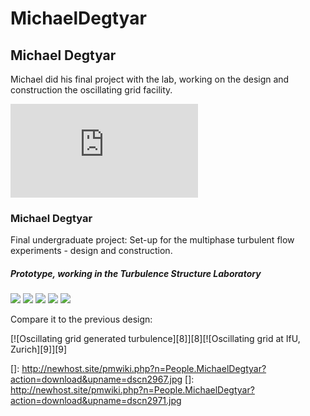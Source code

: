 # MichaelDegtyar

## Michael Degtyar

Michael did his final project with the lab, working on the design and construction the oscillating grid facility. 



![][1]



### Michael Degtyar

Final undergraduate project: Set-up for the multiphase turbulent flow experiments - design and construction. 



##### Prototype, working in the Turbulence Structure Laboratory

![][2] ![][3] ![][4] ![][5] ![][6]

Compare it to the previous design: 



[![Oscillating grid generated turbulence][8]][8][![Oscillating grid at IfU, Zurich][9]][9]

 [1]: http://newhost.site/pmwiki.php?n=People.MichaelDegtyar?action=download&upname=oscillating_grid.jpg ""
 [2]: http://lh3.ggpht.com/particle.tracking/SGagBYKHvdI/AAAAAAAACJA/MqnpzrOjsXw/s144/Image000.jpg ""
 [3]: http://lh4.ggpht.com/particle.tracking/SGagVMe1l5I/AAAAAAAACKg/nMUGTIPrTvQ/s144/Image002.jpg ""
 [4]: http://lh3.ggpht.com/particle.tracking/SGageyIFh2I/AAAAAAAACJc/dSEbm1J-8VM/s144/Image003.jpg ""
 [5]: http://lh6.ggpht.com/particle.tracking/SGagn_gEVsI/AAAAAAAACJk/3h0sApWoXuw/s144/Image004.jpg ""
 [6]: http://lh3.ggpht.com/particle.tracking/SGag52dt9kI/AAAAAAAACJ0/59oPcQTznCU/s144/Image006.jpg ""
 []: http://newhost.site/pmwiki.php?n=People.MichaelDegtyar?action=download&upname=dscn2967.jpg
 []: http://newhost.site/pmwiki.php?n=People.MichaelDegtyar?action=download&upname=dscn2971.jpg